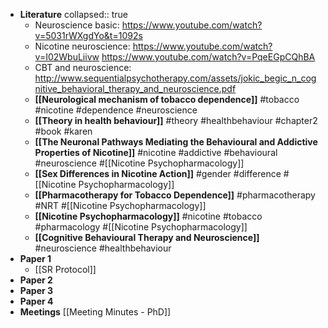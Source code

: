 - **Literature**
  collapsed:: true
	- Neuroscience basic: https://www.youtube.com/watch?v=5031rWXgdYo&t=1092s
	- Nicotine neuroscience: https://www.youtube.com/watch?v=I02WbuLiivw https://www.youtube.com/watch?v=PqeEGpCQhBA
	- CBT and neuroscience: http://www.sequentialpsychotherapy.com/assets/jokic_begic_n_cognitive_behavioral_therapy_and_neuroscience.pdf
	- **[[Neurological mechanism of tobacco dependence]]** #tobacco #nicotine #dependence #neuroscience
	- **[[Theory in health behaviour]]** #theory #healthbehaviour #chapter2 #book #karen
	- **[[The Neuronal Pathways Mediating the Behavioural and Addictive Properties of Nicotine]]** #nicotine #addictive #behavioural #neuroscience #[[Nicotine Psychopharmacology]]
	- **[[Sex Differences in Nicotine Action]]** #gender #difference #[[Nicotine Psychopharmacology]]
	- **[[Pharmacotherapy for Tobacco Dependence]]** #pharmacotherapy #NRT #[[Nicotine Psychopharmacology]]
	- **[[Nicotine Psychopharmacology]]**  #nicotine #tobacco #pharmacology #[[Nicotine Psychopharmacology]]
	- **[[Cognitive Behavioural Therapy and Neuroscience]]** #neuroscience  #healthbehaviour
- **Paper 1**
	- [[SR Protocol]]
- **Paper 2**
- **Paper 3**
- **Paper 4**
- **Meetings** [[Meeting Minutes - PhD]]
